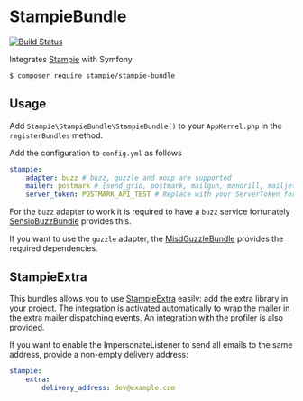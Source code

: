 # StampieBundle

[![Build Status](https://api.travis-ci.org/Stampie/HBStampieBundle.png)](https://travis-ci.org/Stampie/HBStampieBundle)

Integrates [Stampie](https://github.com/Stampie/Stampie) with Symfony.

```bash
$ composer require stampie/stampie-bundle
```

## Usage

Add `Stampie\StampieBundle\StampieBundle()` to your `AppKernel.php` in the `registerBundles` method.

Add the configuration to `config.yml` as follows

``` yaml
stampie:
    adapter: buzz # buzz, guzzle and noop are supported
    mailer: postmark # [send_grid, postmark, mailgun, mandrill, mailjet, spark_post] is supported
    server_token: POSTMARK_API_TEST # Replace with your ServerToken for you Service
```

For the `buzz` adapter to work it is required to have a `buzz` service fortunately [SensioBuzzBundle](http://github.com/sensio/SensioBuzzBundle)
provides this.

If you want to use the `guzzle` adapter, the [MisdGuzzleBundle](https://github.com/misd-service-development/guzzle-bundle) provides
the required dependencies.

## StampieExtra

This bundles allows you to use [StampieExtra](https://github.com/Stampie/extra) easily:
add the extra library in your project. The integration is activated automatically to wrap the mailer
in the extra mailer dispatching events. An integration with the profiler is also provided.

If you want to enable the ImpersonateListener to send all emails to the same address, provide
a non-empty delivery address:

``` yaml
stampie:
    extra:
        delivery_address: dev@example.com
```
